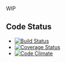 WIP

## Code Status

* [![Build Status](https://travis-ci.org/y-yagi/wikin.svg?branch=master)](https://travis-ci.org/y-yagi/wikin)
* [![Coverage Status](https://coveralls.io/repos/y-yagi/wikin/badge.png)](https://coveralls.io/r/y-yagi/wikin)
* [![Code Climate](https://codeclimate.com/github/y-yagi/wikin.png)](https://codeclimate.com/github/y-yagi/wikin)

